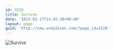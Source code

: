 ```yaml
---
id: 3228
title: Survive
date: '2023-03-17T13:45:38+00:00'
layout: page
guid: 'http://new.andydixon.com/?page_id=3228'
---
```


![Survive](https://i0.wp.com/assets.g8x2.ldn.idrivee2-23.com/posters/Survive%2001.jpg?w=1200&ssl=1 "Survive")